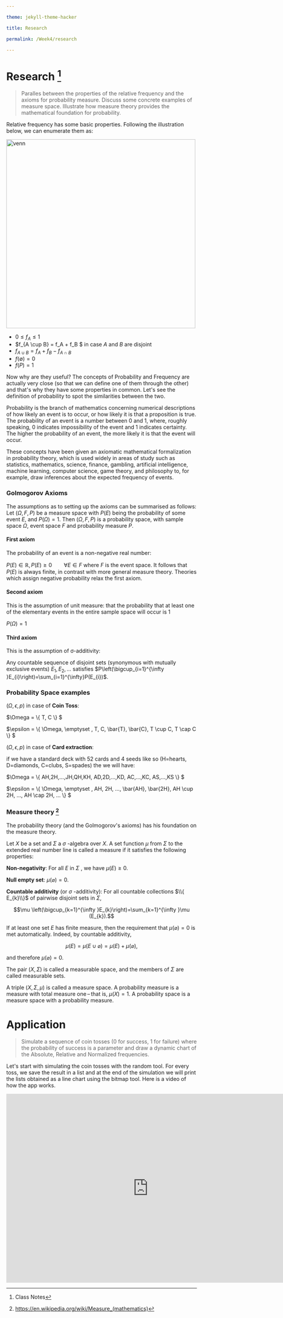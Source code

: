 ```yaml
---

theme: jekyll-theme-hacker

title: Research

permalink: /Week4/research

---
```


# Research [^1]
> Paralles between the properties of the relative frequency and the axioms for probability measure. Discuss some concrete examples of measure space. Illustrate how measure theory provides the mathematical foundation for probability.

Relative frequency has some basic properties. Following the illustration below, we can enumerate them as:

<img width="500" alt="venn" src="https://user-images.githubusercontent.com/105921751/197346577-2b79d58f-6a69-4a19-aa29-946fbbc6621e.jpg">

+ $0\leq f_A \leq 1$
+ $f_{A \cup B} = f_A + f_B $ in case $A$ and $B$ are disjoint
+ $f_{A \cup B} = f_A + f_B - f_{A \cap B}$
+ $f( \emptyset ) = 0$
+ $f(P) = 1$

Now why are they useful? The concepts of Probability and Frequency are actually very close (so that we can define one of them through the other) and that's why they have some properties in common. Let's see the definition of probability to spot the similarities between the two. 

Probability is the branch of mathematics concerning numerical descriptions of how likely an event is to occur, or how likely it is that a proposition is true. The probability of an event is a number between 0 and 1, where, roughly speaking, 0 indicates impossibility of the event and 1 indicates certainty. The higher the probability of an event, the more likely it is that the event will occur.

These concepts have been given an axiomatic mathematical formalization in probability theory, which is used widely in areas of study such as statistics, mathematics, science, finance, gambling, artificial intelligence, machine learning, computer science, game theory, and philosophy to, for example, draw inferences about the expected frequency of events.

### Golmogorov Axioms

The assumptions as to setting up the axioms can be summarised as follows: Let $(\Omega, F, P)$ be a measure space with $P(E)$ being the probability of some event $E$, and $P(\Omega )=1$. Then $(\Omega, F, P)$ is a probability space, with sample space $\Omega$, event space $F$ and probability measure $P$.

#### First axiom

The probability of an event is a non-negative real number:

$P(E)\in \mathbb {R} , P(E)\geq 0\qquad \forall E\in F$ where $F$ is the event space. It follows that $P(E)$ is always finite, in contrast with more general measure theory. Theories which assign negative probability relax the first axiom.

#### Second axiom

This is the assumption of unit measure: that the probability that at least one of the elementary events in the entire sample space will occur is $1$

$P(\Omega )=1$

#### Third axiom
This is the assumption of σ-additivity:

Any countable sequence of disjoint sets (synonymous with mutually exclusive events) $E_{1},E_{2},\ldots$ satisfies $P\left(\bigcup_{i=1}^{\infty }E_{i}\right)=\sum_{i=1}^{\infty}P(E_{i})$.

### Probability Space examples

$(\Omega , \epsilon, p)$ in case of **Coin Toss**:

$\Omega = \\{ T, C \\} $

$\epsilon = \\{ \Omega, \emptyset , T, C, \bar{T}, \bar{C}, T \cup C, T \cap C \\} $

$(\Omega , \epsilon, p)$ in case of **Card extraction**:

if we have a standard deck with 52 cards and 4 seeds like so (H=hearts, D=diamonds, C=clubs, S=spades) the we will have:

$\Omega = \\{ AH,2H,...,JH,QH,KH, AD,2D,...,KD, AC,...,KC, AS,...,KS \\} $

$\epsilon = \\{ \Omega, \emptyset , AH, 2H, ..., \bar{AH}, \bar{2H}, AH \cup 2H, ..., AH \cap 2H, ... \\} $

### Measure theory [^2]

The probability theory (and the Golmogorov's axioms) has his foundation on the measure theory.

Let $X$ be a set and $\Sigma$  a $\sigma$ -algebra over $X$. A set function $\mu$  from $\Sigma$  to the extended real number line is called a measure if it satisfies the following properties:

**Non-negativity**: For all $E$ in $\Sigma$ , we have $\mu (E)\geq 0$.

**Null empty set**: $\mu (\varnothing )=0$.

**Countable additivity** (or $\sigma$ -additivity): For all countable collections $\\{ E_{k}\\}$ of pairwise disjoint sets in $\Sigma$,

$$\mu \left(\bigcup_{k=1}^{\infty }E_{k}\right)=\sum_{k=1}^{\infty }\mu (E_{k}).$$

If at least one set $E$ has finite measure, then the requirement that $\mu (\varnothing )=0$ is met automatically. Indeed, by countable additivity,

$$\mu (E)=\mu (E\cup \varnothing )=\mu (E)+\mu (\varnothing ),$$

and therefore $\mu (\varnothing )=0$.

The pair $(X,\Sigma )$ is called a measurable space, and the members of $\Sigma$ are called measurable sets.

A triple $(X,\Sigma ,\mu )$ is called a measure space. A probability measure is a measure with total measure one – that is, $\mu (X)=1$. A probability space is a measure space with a probability measure.

# Application

> Simulate a sequence of coin tosses (0 for success, 1 for failure) where the probability of success is a parameter and draw a dynamic chart of the Absolute, Relative and Normalized frequencies.

Let's start with simulating the coin tosses with the random tool. For every toss, we save the result in a list and at the end of the simulation we will print the lists obtained as a line chart using the bitmap tool. Here is a video of how the app works.

<iframe width="750" height="500" src="https://user-images.githubusercontent.com/105921751/197349456-138a8c9d-a00d-4841-a363-af5b06bd26dc.mp4" frameborder="0" allowfullscreen></iframe>


[^1]: Class Notes
[^2]: https://en.wikipedia.org/wiki/Measure_(mathematics)
